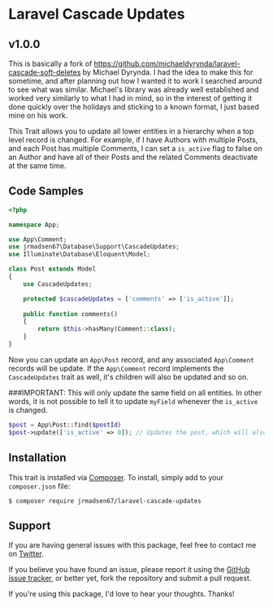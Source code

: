 # Laravel Cascade Updates

## v1.0.0

This is basically a fork of https://github.com/michaeldyrynda/laravel-cascade-soft-deletes by Michael Dyrynda. I had the idea to make this for sometime, and after planning out how I wanted it to work I searched around to see what was similar. Michael's library was already well established and worked very similarly to what I had in mind, so in the interest of getting it done quickly over the holidays and sticking to a known format, I just based mine on his work.

This Trait allows you to update all lower entities in a hierarchy when a top level record is changed. For example, if I have Authors with multiple Posts, and each Post has multiple Comments, I can set a `is_active` flag to false on an Author and have all of their Posts and the related Comments deactivate at the same time.

## Code Samples

```php
<?php

namespace App;

use App\Comment;
use jrmadsen67\Database\Support\CascadeUpdates;
use Illuminate\Database\Eloquent\Model;

class Post extends Model
{
    use CascadeUpdates;

    protected $cascadeUpdates = ['comments' => ['is_active']];
    
    public function comments()
    {
        return $this->hasMany(Comment::class);
    }
}
```

Now you can update an `App\Post` record, and any associated `App\Comment` records will be update. If the `App\Comment` record implements the `CascadeUpdates` trait as well, it's children will also be updated and so on.

###IMPORTANT: This will only update the same field on all entities. In other words, it is not possible to tell it to update `myField` whenever the `is_active` is changed.

```php
$post = App\Post::find($postId)
$post->update(['is_active' => 0]); // Updates the post, which will also trigger the update() method on any comments and their children.
```

## Installation

This trait is installed via [Composer](http://getcomposer.org/). To install, simply add to your `composer.json` file:

```
$ composer require jrmadsen67/laravel-cascade-updates
```

## Support

If you are having general issues with this package, feel free to contact me on [Twitter](https://twitter.com/codebyjeff).

If you believe you have found an issue, please report it using the [GitHub issue tracker](https://github.com/jrmadsen67/laravel-cascade-updates/issues), or better yet, fork the repository and submit a pull request.

If you're using this package, I'd love to hear your thoughts. Thanks!

